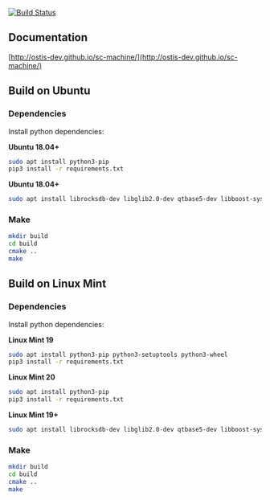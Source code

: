 [![Build Status](https://travis-ci.com/ostis-dev/sc-machine.svg?branch=master)](https://travis-ci.com/ostis-dev/sc-machine)

## Documentation
[http://ostis-dev.github.io/sc-machine/](http://ostis-dev.github.io/sc-machine/)

## Build on Ubuntu

### Dependencies

Install python dependencies:

__Ubuntu 18.04+__

```sh
sudo apt install python3-pip
pip3 install -r requirements.txt
```

__Ubuntu 18.04+__

```sh
sudo apt install librocksdb-dev libglib2.0-dev qtbase5-dev libboost-system-dev libboost-filesystem-dev libboost-program-options-dev make cmake antlr gcc g++ llvm-7 libcurl4-openssl-dev libclang-7-dev libboost-python-dev
```

### Make

```sh
mkdir build
cd build
cmake ..
make
```

## Build on Linux Mint

### Dependencies

Install python dependencies:

__Linux Mint 19__

```sh
sudo apt install python3-pip python3-setuptools python3-wheel
pip3 install -r requirements.txt
```

__Linux Mint 20__

```sh
sudo apt install python3-pip
pip3 install -r requirements.txt
```

__Linux Mint 19+__

```sh
sudo apt install librocksdb-dev libglib2.0-dev qtbase5-dev libboost-system-dev libboost-filesystem-dev libboost-program-options-dev make cmake antlr gcc g++ llvm-7 libcurl4-openssl-dev libclang-7-dev libboost-python-dev
```

### Make

```sh
mkdir build
cd build
cmake ..
make
```
